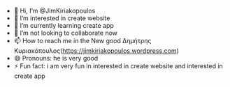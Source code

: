 - 👋 Hi, I’m @JimKiriakopoulos
- 👀 I’m interested in create website
- 🌱 I’m currently learning  create app
- 💞️ I’m not looking to collaborate  now
- 📫 How to reach me in the New good Δημήτρης Κυριακόπουλος(https://jimkiriakopoulos.wordpress.com)
- 😄 Pronouns: he is very good
- ⚡ Fun fact: i am very fun in interested in create website and interested in create app

<!---
JimKiriakopoulos/JimKiriakopoulos is a ✨ special ✨ repository because its `README.md` (this file) appears on your GitHub profile.
You can click the Preview link to take a look at your changes.
--->
